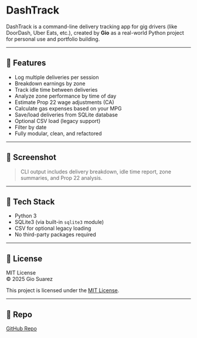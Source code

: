 # DashTrack

DashTrack is a command-line delivery tracking app for gig drivers (like DoorDash, Uber Eats, etc.), created by **Gio** as a real-world Python project for personal use and portfolio building.

---

## 🚀 Features

- Log multiple deliveries per session
- Breakdown earnings by zone
- Track idle time between deliveries
- Analyze zone performance by time of day
- Estimate Prop 22 wage adjustments (CA)
- Calculate gas expenses based on your MPG
- Save/load deliveries from SQLite database
- Optional CSV load (legacy support)
- Filter by date
- Fully modular, clean, and refactored

---

## 📸 Screenshot

> CLI output includes delivery breakdown, idle time report, zone summaries, and Prop 22 analysis.

---

## 🧠 Tech Stack

- Python 3
- SQLite3 (via built-in `sqlite3` module)
- CSV for optional legacy loading
- No third-party packages required

---

## 📝 License

MIT License  
© 2025 Gio Suarez

This project is licensed under the [MIT License](LICENSE).

---

## 🔗 Repo

[GitHub Repo](https://github.com/novags1755/delivery-tracker)

